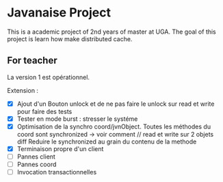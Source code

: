 ﻿# Javanaise Project
This is a academic project of 2nd years of master at UGA.
The goal of this project is learn how make distributed cache.

## For teacher
La version 1 est opérationnel.

Extension : 

- [x] Ajout d'un Bouton unlock et de ne pas faire le unlock 
sur read et write pour faire des tests
- [x] Tester en mode burst : stresser le systéme 
- [x] Optimisation de la synchro coord/jvnObject. Toutes les méthodes du coord sont synchronized -> voir comment // read et write sur 2 objets diff
Reduire le synchronized au grain du contenu de la methode
- [x] Terminaison propre d'un client
- [ ] Pannes client
- [ ] Pannes coord
- [ ] Invocation transactionnelles 